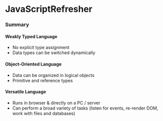 # JavaScriptRefresher

### Summary
#### Weakly Typed Language
- No explicit type assignment
- Data types can be switched dynamically

#### Object-Oriented Language
- Data can be organized in logical objects
- Primitive and reference types

#### Versatile Language
- Runs in browser & directly on a PC / server
- Can perform a broad variety of tasks (listen for events, re-render DOM, work with files and databases)